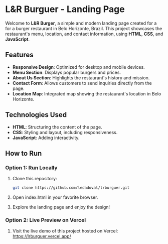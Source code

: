 # L&R Burguer - Landing Page

Welcome to **L&R Burger**, a simple and modern landing page created for a for a burger restaurant in Belo Horizonte, Brazil. This project showcases the restaurant's menu, location, and contact information, using **HTML**, **CSS**, and **JavaScript**.

## Features

- **Responsive Design**: Optimized for desktop and mobile devices.
- **Menu Section**: Displays popular burgers and prices.
- **About Us Section**: Highlights the restaurant's history and mission.
- **Contact Form**: Allows customers to send inquiries directly from the page.
- **Location Map**: Integrated map showing the restaurant's location in Belo Horizonte.

## Technologies Used

- **HTML**: Structuring the content of the page.
- **CSS**: Styling and layout, including responsiveness.
- **JavaScript**: Adding interactivity.

## How to Run

### Option 1: Run Locally

1. Clone this repository:
   ```bash
   git clone https://github.com/ledadoval/lrburguer.git
   
2. Open index.html in your favorite browser.

3. Explore the landing page and enjoy the design!

### Option 2: Live Preview on Vercel

1. Visit the live demo of this project hosted on Vercel: https://lrburguer.vercel.app/

